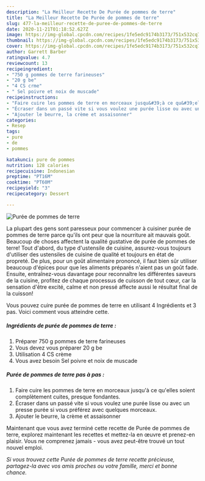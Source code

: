```yaml
---
description: "La Meilleur Recette De Purée de pommes de terre"
title: "La Meilleur Recette De Purée de pommes de terre"
slug: 477-la-meilleur-recette-de-puree-de-pommes-de-terre
date: 2020-11-21T01:18:52.627Z
image: https://img-global.cpcdn.com/recipes/1fe5edc9174b3173/751x532cq70/puree-de-pommes-de-terre-photo-principale-de-la-recette.jpg
thumbnail: https://img-global.cpcdn.com/recipes/1fe5edc9174b3173/751x532cq70/puree-de-pommes-de-terre-photo-principale-de-la-recette.jpg
cover: https://img-global.cpcdn.com/recipes/1fe5edc9174b3173/751x532cq70/puree-de-pommes-de-terre-photo-principale-de-la-recette.jpg
author: Garrett Barber
ratingvalue: 4.7
reviewcount: 13
recipeingredient:
- "750 g pommes de terre farineuses"
- "20 g be"
- "4 CS crme"
- " Sel poivre et noix de muscade"
recipeinstructions:
- "Faire cuire les pommes de terre en morceaux jusqu&#39;à ce qu&#39;elles soient complètement cuites, presque fondantes."
- "Écraser dans un passé vite si vous voulez une purée lisse ou avec un presse purée si vous préférez avec quelques morceaux."
- "Ajouter le beurre, la crème et assaisonner"
categories:
- Resep
tags:
- pure
- de
- pommes

katakunci: pure de pommes 
nutrition: 128 calories
recipecuisine: Indonesian
preptime: "PT16M"
cooktime: "PT60M"
recipeyield: "3"
recipecategory: Dessert

---
```



![Purée de pommes de terre](https://img-global.cpcdn.com/recipes/1fe5edc9174b3173/751x532cq70/puree-de-pommes-de-terre-photo-principale-de-la-recette.jpg)

La plupart des gens sont paresseux pour commencer à cuisiner purée de pommes de terre parce qu'ils ont peur que la nourriture ait mauvais goût. Beaucoup de choses affectent la qualité gustative de purée de pommes de terre! Tout d'abord, du type d'ustensile de cuisine, assurez-vous toujours d'utiliser des ustensiles de cuisine de qualité et toujours en état de propreté. De plus, pour un goût alimentaire prononcé, il faut bien sûr utiliser beaucoup d'épices pour que les aliments préparés n'aient pas un goût fade. Ensuite, entraînez-vous davantage pour reconnaître les différentes saveurs de la cuisine, profitez de chaque processus de cuisson de tout cœur, car la sensation d'être excité, calme et non pressé affecte aussi le résultat final de la cuisson!

<!--inarticleads1-->

Vous pouvez cuire purée de pommes de terre en utilisant 4 Ingrédients et 3 pas. Voici comment vous atteindre cette.

##### Ingrédients de purée de pommes de terre :

1. Préparer 750 g pommes de terre farineuses
1. Vous devez vous préparer 20 g be
1. Utilisation 4 CS crème
1. Vous avez besoin  Sel poivre et noix de muscade




<!--inarticleads2-->

##### Purée de pommes de terre pas à pas :

1. Faire cuire les pommes de terre en morceaux jusqu&#39;à ce qu&#39;elles soient complètement cuites, presque fondantes.
1. Écraser dans un passé vite si vous voulez une purée lisse ou avec un presse purée si vous préférez avec quelques morceaux.
1. Ajouter le beurre, la crème et assaisonner




<!--inarticleads1-->

<p>
Maintenant que vous avez terminé cette recette de Purée de pommes de terre, explorez maintenant les recettes et mettez-la en œuvre et prenez-en plaisir. Vous ne comprenez jamais - vous avez peut-être trouvé un tout nouvel emploi.
</p>

<p>
<i>Si vous trouvez cette Purée de pommes de terre recette précieuse, partagez-la avec vos amis proches ou votre famille, merci et bonne chance.</i>
</p>
